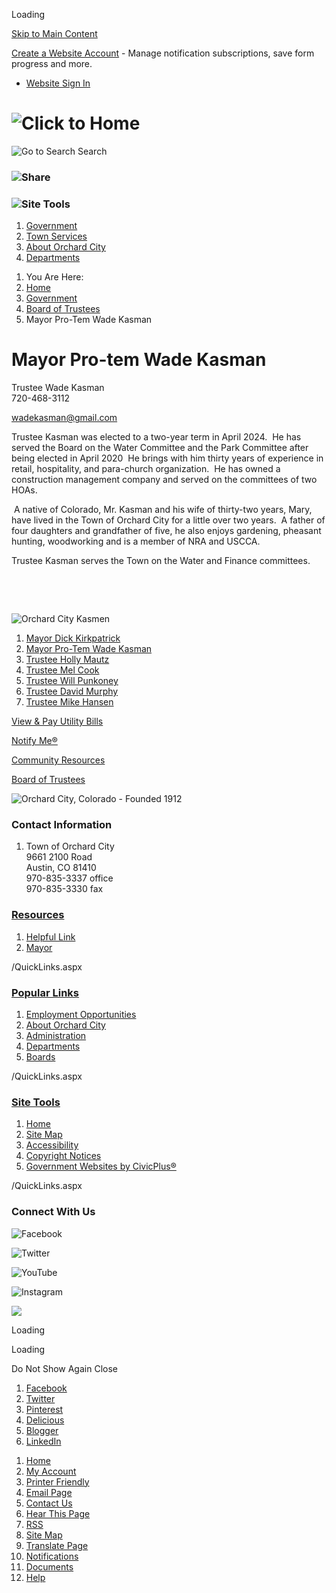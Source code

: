 Loading

[Skip to Main Content](https://www.orchardcityco.org/222/Mayor-Pro-Tem-Wade-Kasman/)

[Create a Website Account](https://www.orchardcityco.org/MyAccount/ProfileCreate) - Manage notification subscriptions, save form progress and more.   

- [Website Sign In](https://www.orchardcityco.org/MyAccount)

# ![Click to Home](https://www.orchardcityco.org/ImageRepository/Document?documentID=1566)

![Go to Search](https://www.orchardcityco.org/ImageRepository/Document?documentID=1570) Search

### ![Share](https://www.orchardcityco.org/ImageRepository/Document?documentID=1572)

### ![Site Tools](https://www.orchardcityco.org/ImageRepository/Document?documentID=1574)

1. [Government](https://www.orchardcityco.org/2/Government)
2. [Town Services](https://www.orchardcityco.org/23/Town-Services)
3. [About Orchard City](https://www.orchardcityco.org/24/About-Orchard-City)
4. [Departments](https://www.orchardcityco.org/28/Departments)

<!--THE END-->

1. You Are Here:
2. [Home](https://www.orchardcityco.org)
3. [Government](https://www.orchardcityco.org/2/Government)
4. [Board of Trustees](https://www.orchardcityco.org/6/Board-of-Trustees)
5. Mayor Pro-Tem Wade Kasman

# Mayor Pro-tem Wade Kasman

Trustee Wade Kasman  
720-468-3112           

[wadekasman@gmail.com](mailto:wadekasman@gmail.com)

Trustee Kasman was elected to a two-year term in April 2024.  He has served the Board on the Water Committee and the Park Committee after being elected in April 2020  He brings with him thirty years of experience in retail, hospitality, and para-church organization.  He has owned a construction management company and served on the committees of two HOAs.

 A native of Colorado, Mr. Kasman and his wife of thirty-two years, Mary, have lived in the Town of Orchard City for a little over two years.  A father of four daughters and grandfather of five, he also enjoys gardening, pheasant hunting, woodworking and is a member of NRA and USCCA.

Trustee Kasman serves the Town on the Water and Finance committees.

 

     

![Orchard City Kasmen](https://www.orchardcityco.org/ImageRepository/Document?documentID=3058 "Orchard City Kasmen")

1. [Mayor Dick Kirkpatrick](https://www.orchardcityco.org/98/Mayor-Dick-Kirkpatrick)
2. [Mayor Pro-Tem Wade Kasman](https://www.orchardcityco.org/222/Mayor-Pro-Tem-Wade-Kasman)
3. [Trustee Holly Mautz](https://www.orchardcityco.org/101/Trustee-Holly-Mautz)
4. [Trustee Mel Cook](https://www.orchardcityco.org/226/Trustee-Mel-Cook)
5. [Trustee Will Punkoney](https://www.orchardcityco.org/221/Trustee-Will-Punkoney)
6. [Trustee David Murphy](https://www.orchardcityco.org/96/Trustee-David-Murphy)
7. [Trustee Mike Hansen](https://www.orchardcityco.org/99/Trustee-Mike-Hansen)

[View &amp; Pay Utility Bills](https://www.paymentservicenetwork.com/login.asp?acc=RT18303)

[Notify Me®](https://www.orchardcityco.org/list.aspx)

[Community Resources](https://www.orchardcityco.org/126/Community-Resources)

[Board of Trustees](https://www.orchardcityco.org/6/Board-of-Trustees)

![Orchard City, Colorado - Founded 1912](https://www.orchardcityco.org/ImageRepository/Document?documentID=1585 "Orchard City, Colorado - Founded 1912")

### Contact Information

1. Town of Orchard City  
   9661 2100 Road  
   Austin, CO 81410  
   970-835-3337 office  
   970-835-3330 fax

### [Resources](https://www.orchardcityco.org/QuickLinks.aspx?CID=16)

1. [Helpful Link](https://www.orchardcityco.org)
2. [Mayor](https://www.orchardcityco.org/98/Mayor-Don-Suppes)

/QuickLinks.aspx

### [Popular Links](https://www.orchardcityco.org/QuickLinks.aspx?CID=17)

1. [Employment Opportunities](https://www.orchardcityco.org/jobs.aspx)
2. [About Orchard City](https://www.orchardcityco.org/24/About-Orchard-City)
3. [Administration](https://www.orchardcityco.org/9/Town-Administrator)
4. [Departments](https://www.orchardcityco.org/28/Departments)
5. [Boards](https://www.orchardcityco.org/6/Board-of-Trustees)

/QuickLinks.aspx

### [Site Tools](https://www.orchardcityco.org/QuickLinks.aspx?CID=18)

1. [Home](https://www.orchardcityco.org)
2. [Site Map](https://www.orchardcityco.org/sitemap)
3. [Accessibility](https://www.orchardcityco.org/accessibility)
4. [Copyright Notices](https://www.orchardcityco.org/site/copyright)
5. [Government Websites by CivicPlus®](https://civicplus.com/referral)

/QuickLinks.aspx

### Connect With Us

![Facebook](https://www.orchardcityco.org/ImageRepository/Document?documentID=1586)

![Twitter](https://www.orchardcityco.org/ImageRepository/Document?documentID=1588)

![YouTube](https://www.orchardcityco.org/ImageRepository/Document?documentID=1590)

![Instagram](https://www.orchardcityco.org/ImageRepository/Document?documentID=1592)

![](https://www.orchardcityco.org/ImageRepository/Document?documentID=1567)

Loading

Loading

Do Not Show Again Close

<!--THE END-->

1. [Facebook](https://www.orchardcityco.org/Layout/WidgetShare/ShareLink/Facebook)
2. [Twitter](https://www.orchardcityco.org/Layout/WidgetShare/ShareLink/Twitter)
3. [Pinterest](https://www.orchardcityco.org/Layout/WidgetShare/ShareLink/Pinterest)
4. [Delicious](https://www.orchardcityco.org/Layout/WidgetShare/ShareLink/Delicious)
5. [Blogger](https://www.orchardcityco.org/Layout/WidgetShare/ShareLink/Blogger)
6. [LinkedIn](https://www.orchardcityco.org/Layout/WidgetShare/ShareLink/LinkedIn)

<!--THE END-->

01. [Home](https://www.orchardcityco.org)
02. [My Account](https://www.orchardcityco.org/MyAccount)
03. [Printer Friendly](https://www.orchardcityco.org/222/Mayor-Pro-Tem-Wade-Kasman/)
04. [Email Page](https://www.orchardcityco.org/EmailPage)
05. [Contact Us](https://www.orchardcityco.org/directory.aspx)
06. [Hear This Page](https://www.orchardcityco.org)
07. [RSS](https://www.orchardcityco.org/rss.aspx)
08. [Site Map](https://www.orchardcityco.org/SiteMap)
09. [Translate Page](https://www.orchardcityco.org/222/Mayor-Pro-Tem-Wade-Kasman/)
10. [Notifications](https://www.orchardcityco.org/list.aspx)
11. [Documents](https://www.orchardcityco.org/DocumentCenter)
12. [Help](https://www.orchardcityco.org/directory.aspx)